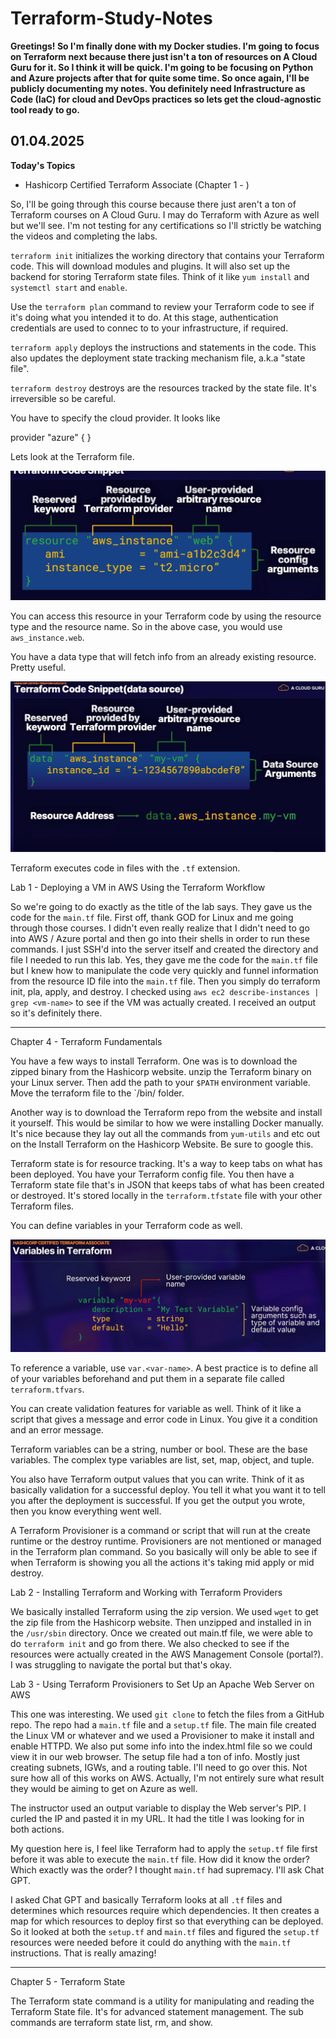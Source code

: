 # Terraform-Study-Notes


**Greetings! So I'm finally done with my Docker studies. I'm going to focus on Terraform next because there just isn't a ton of resources on A Cloud Guru for it. So I think it will be quick. I'm going to be focusing on Python and Azure projects after that for quite some time. So once again, I'll be publicly documenting my notes. You definitely need Infrastructure as Code (IaC) for cloud and DevOps practices so lets get the cloud-agnostic tool ready to go.**


## 01.04.2025

**Today's Topics**

* Hashicorp Certified Terraform Associate (Chapter 1 - )

So, I'll be going through this course because there just aren't a ton of Terraform courses on A Cloud Guru. I may do Terraform with Azure as well but we'll see. I'm not testing for any certifications so I'll strictly be watching the videos and completing the labs. 

`terraform init` initializes the working directory that contains your Terraform code. This will download modules and plugins. It will also set up the backend for storing Terraform state files. Think of it like `yum install` and `systemctl start` and  `enable`.

Use the `terraform plan` command to review your Terraform code to see if it's doing what you intended it to do. At this stage, authentication credentials are used to connec to to your infrastructure, if required. 

`terraform apply` deploys the instructions and statements in the code. This also updates the deployment state tracking mechanism file, a.k.a "state file". 

`terraform destroy` destroys are the resources tracked by the state file. It's irreversible so be careful. 

You have to specify the cloud provider. It looks like

provider "azure" {
}

Lets look at the Terraform file. 

![Image](TerraformCodeSnippet1.png)

You can access this resource in your Terraform code by using the resource type and the resource name. So in the above case, you would use `aws_instance.web`.

You have a data type that will fetch info from an already existing resource. Pretty useful. 

![Image](TerraformCodeSnippet2.png)

Terraform executes code in files with the `.tf` extension. 

Lab 1 - Deploying a VM in AWS Using the Terraform Workflow

So we're going to do exactly as the title of the lab says. They gave us the code for the `main.tf` file. First off, thank GOD for Linux and me going through those courses. I didn't even really realize that I didn't need to go into AWS / Azure portal and then go into their shells in order to run these commands. I just SSH'd into the server itself and created the directory and file I needed to run this lab. Yes, they gave me the code for the `main.tf` file but I knew how to manipulate the code very quickly and funnel information from the resource ID file into the `main.tf` file. Then you simply do terraform init, pla, apply, and destroy. I checked using `aws ec2 describe-instances | grep <vm-name>` to see if the VM was actually created. I received an output so it's definitely there. 


________________

Chapter 4 - Terraform Fundamentals

You have a few ways to install Terraform. One was is to download the zipped binary from the Hashicorp website. unzip the Terraform binary on your Linux server. Then add the path to your `$PATH` environment variable. Move the terraform file to the `/bin/ folder. 

Another way is to download the Terraform repo from the website and install it yourself. This would be similar to how we were installing Docker manually. It's nice because they lay out all the commands from `yum-utils` and etc out on the Install Terraform on the Hashicorp Website. Be sure to google this. 

Terraform state is for resource tracking. It's a way to keep tabs on what has been deployed. You have your Terraform config file. You then have a Terraform state file that's in JSON that keeps tabs of what has been created or destroyed. It's stored locally in the `terraform.tfstate` file with your other Terraform files. 

You can define variables in your Terraform code as well. 

![Image](TerraformCodeSnippet3.png)

To reference a variable, use `var.<var-name>`. A best practice is to define all of your variables beforehand and put them in a separate file called `terraform.tfvars`.

You can create validation features for variable as well. Think of it like a script that gives a message and error code in Linux. You give it a condition and an error message. 

Terraform variables can be a string, number or bool. These are the base variables. The complex type variables are list, set, map, object, and tuple. 

You also have Terraform output values that you can write. Think of it as basically validation for a successful deploy. You tell it what you want it to tell you after the deployment is successful. If you get the output you wrote, then you know everything went well. 

A Terraform Provisioner is a command or script that will run at the create runtime or the destroy runtime. Provisioners are not mentioned or managed in the Terraform plan command. So you basically will only be able to see if when Terraform is showing you all the actions it's taking mid apply or mid destroy. 

Lab 2 - Installing Terraform and Working with Terraform Providers

We basically installed Terraform using the zip version. We used `wget` to get the zip file from the Hashicorp website. Then unzipped and installed in in the `/usr/sbin` directory. Once we created out main.tf file, we were able to do `terraform init` and go from there. We also checked to see if the resources were actually created in the AWS Management Console (portal?). I was struggling to navigate the portal but that's okay. 

Lab 3 - Using Terraform Provisioners to Set Up an Apache Web Server on AWS

This one was interesting. We used `git clone` to fetch the files from a GitHub repo. The repo had a `main.tf` file and a `setup.tf` file. The main file created the Linux VM or whatever and we used a Provisioner to make it install and enable HTTPD. We also put some info into the index.html file so we could view it in our web browser. The setup file had a ton of info. Mostly just creating subnets, IGWs, and a routing table. I'll need to go over this. Not sure how all of this works on AWS. Actually, I'm not entirely sure what result they would be aiming to get on Azure as well. 

The instructor used an output variable to display the Web server's PIP. I curled the IP and pasted it in my URL. It had the title I was looking for in both actions. 

My question here is, I feel like Terraform had to apply the `setup.tf` file first before it was able to execute the `main.tf` file. How did it know the order? Which exactly was the order? I thought `main.tf` had supremacy. I'll ask Chat GPT. 

I asked Chat GPT and basically Terraform looks at all `.tf` files and determines which resources require which dependencies. It then creates a map for which resources to deploy first so that everything can be deployed. So it looked at both the `setup.tf` and `main.tf` files and figured the `setup.tf` resources were needed before it could do anything with the `main.tf` instructions. That is really amazing!


________________

Chapter 5 - Terraform State

The Terraform state command is a utility for manipulating and reading the Terraform State file. It's for advanced statement management. The sub commands are terraform state list, rm, and show. 


